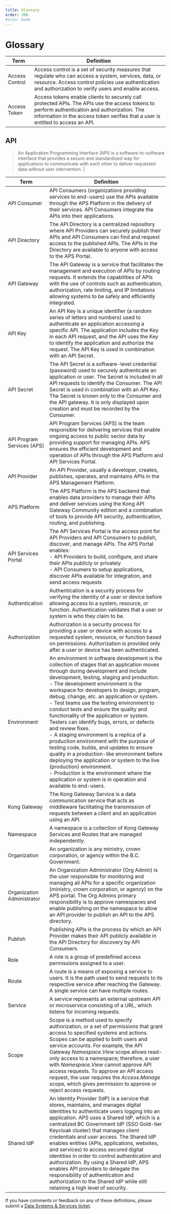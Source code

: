 ```yaml
---
title: Glossary
order: 390
#icon: book
---
```


# Glossary

| Term           | Definition                                                                                                                                                                                                                       |
| -------------- | -------------------------------------------------------------------------------------------------------------------------------------------------------------------------------------------------------------------------------- |
| Access Control | Access control is a set of security measures that regulate who can access a system, services, data, or resource. Access control policies use authentication and authorization to verify users and enable access.                 |
| Access Token   | Access tokens enable clients to securely call protected APIs. The APIs use the access tokens to perform authentication and authorization. The information in the access token verifies that a user is entitled to access an API. |

## API

> An Application Programming Interface (API) is a software-to-software interface that provides a secure and standardized way for applications to communicate with each other to deliver requested data without user intervention. |

| Term                       | Definition                                                                                                                                                                                                                                                                                                                                                                                                                                                                                                                                                                                                                                                                                                                                                                                                                                                                                                    |
| -------------------------- | ------------------------------------------------------------------------------------------------------------------------------------------------------------------------------------------------------------------------------------------------------------------------------------------------------------------------------------------------------------------------------------------------------------------------------------------------------------------------------------------------------------------------------------------------------------------------------------------------------------------------------------------------------------------------------------------------------------------------------------------------------------------------------------------------------------------------------------------------------------------------------------------------------------- |
| API Consumer               | API Consumers (organizations providing services to end-users) use the APIs available through the APS Platform in the delivery of their services. API Consumers integrate the APIs into their applications.                                                                                                                                                                                                                                                                                                                                                                                                                                                                                                                                                                                                                                                                                                    |
| API Directory              | The API Directory is a centralized repository where API Providers can securely publish their APIs and API Consumers can find and request access to the published APIs. The APIs in the Directory are available to anyone with access to the APS Portal.                                                                                                                                                                                                                                                                                                                                                                                                                                                                                                                                                                                                                                                       |
| API Gateway                | The API Gateway is a service that facilitates the management and execution of APIs by routing requests. It extends the capabilities of APIs with the use of controls such as authentication, authorization, rate limiting, and IP limitations allowing systems to be safely and efficiently integrated.                                                                                                                                                                                                                                                                                                                                                                                                                                                                                                                                                                                                       |
| API Key                    | An API Key is a unique identifier (a random series of letters and numbers) used to authenticate an application accessing a specific API. The application includes the Key in each API request, and the API uses the Key to identify the application and authorize the request. The API Key is used in combination with an API Secret.                                                                                                                                                                                                                                                                                                                                                                                                                                                                                                                                                                         |
| API Secret                 | The API Secret is a software-level credential (password) used to securely authenticate an application or user. The Secret is included in all API requests to identify the Consumer. The API Secret is used in combination with an API Key. The Secret is known only to the Consumer and the API gateway. It is only displayed upon creation and must be recorded by the Consumer.                                                                                                                                                                                                                                                                                                                                                                                                                                                                                                                             |
| API Program Services (APS) | API Program Services (APS) is the team responsible for delivering services that enable ongoing access to public sector data by providing support for managing APIs. APS ensures the efficient development and operation of APIs through the APS Platform and API Services Portal.                                                                                                                                                                                                                                                                                                                                                                                                                                                                                                                                                                                                                             |
| API Provider               | An API Provider, usually a developer, creates, publishes, operates, and maintains APIs in the APS Management Platform.                                                                                                                                                                                                                                                                                                                                                                                                                                                                                                                                                                                                                                                                                                                                                                                        |
| APS Platform               | The APS Platform is the APS backend that enables data providers to manage their APIs and deliver services using the Kong API Gateway Community edition and a combination of tools to provide API security, authentication, routing, and publishing.                                                                                                                                                                                                                                                                                                                                                                                                                                                                                                                                                                                                                                                           |
| API Services Portal        | The API Services Portal is the access point for API Providers and API Consumers to publish, discover, and manage APIs. The APS Portal enables:<br />- API Providers to build, configure, and share their APIs publicly or privately<br />- API Consumers to setup applications, discover APIs available for integration, and send access requests                                                                                                                                                                                                                                                                                                                                                                                                                                                                                                                                                             |
| Authentication             | Authentication is a security process for verifying the identity of a user or device before allowing access to a system, resource, or function. Authentication validates that a user or system is who they claim to be.                                                                                                                                                                                                                                                                                                                                                                                                                                                                                                                                                                                                                                                                                        |
| Authorization              | Authorization is a security process for providing a user or device with access to a requested system, resource, or function based on permissions. Authorization is provided only after a user or device has been authenticated.                                                                                                                                                                                                                                                                                                                                                                                                                                                                                                                                                                                                                                                                               |
| Environment                | An environment in software development is the collection of stages that an application moves through during development and include development, testing, staging and production.<br />- The development environment is the workspace for developers to design, program, debug, change, etc. an application or system.<br />- Test teams use the testing environment to conduct tests and ensure the quality and functionality of the application or system. Testers can identify bugs, errors, or defects and review fixes.<br />- A staging environment is a replica of a production environment with the purpose of testing code, builds, and updates to ensure quality in a production-like environment before deploying the application or system to the live (production) environment.<br />- Production is the environment where the application or system is in operation and available to end-users. |
| Kong Gateway               | The Kong Gateway Service is a data communication service that acts as middleware facilitating the transmission of requests between a client and an application using an API.                                                                                                                                                                                                                                                                                                                                                                                                                                                                                                                                                                                                                                                                                                                                  |
| Namespace                  | A namespace is a collection of Kong Gateway Services and Routes that are managed independently.                                                                                                                                                                                                                                                                                                                                                                                                                                                                                                                                                                                                                                                                                                                                                                                                               |
| Organization               | An organization is any ministry, crown corporation, or agency within the B.C. Government.                                                                                                                                                                                                                                                                                                                                                                                                                                                                                                                                                                                                                                                                                                                                                                                                                     |
| Organization Administrator | An Organization Administrator (Org Admin) is the user responsible for monitoring and managing all APIs for a specific organization (ministry, crown corporation, or agency) on the APS portal. The Org Admins primary responsibility is to approve namespaces and enable publishing on the namespace to allow an API provider to publish an API to the APS directory.                                                                                                                                                                                                                                                                                                                                                                                                                                                                                                                                         |
| Publish                    | Publishing APIs is the process by which an API Provider makes their API publicly available in the API Directory for discovery by API Consumers.                                                                                                                                                                                                                                                                                                                                                                                                                                                                                                                                                                                                                                                                                                                                                               |
| Role                       | A role is a group of predefined access permissions assigned to a user.                                                                                                                                                                                                                                                                                                                                                                                                                                                                                                                                                                                                                                                                                                                                                                                                                                        |
| Route                      | A route is a means of exposing a service to users. It is the path used to send requests to its respective service after reaching the Gateway. A single service can have multiple routes.                                                                                                                                                                                                                                                                                                                                                                                                                                                                                                                                                                                                                                                                                                                      |
| Service                    | A service represents an external upstream API or microservice consisting of a URL, which listens for incoming requests.                                                                                                                                                                                                                                                                                                                                                                                                                                                                                                                                                                                                                                                                                                                                                                                       |
| Scope                      | Scope is a method used to specify authorization, or a set of permissions that grant access to specified systems and actions. Scopes can be applied to both users and service accounts. For example, the API Gateway _Namespace.View_ scope allows read-only access to a namespace; therefore, a user with _Namespace.View_ cannot approve API access requests. To approve an API access request, the user requires the _Access.Manage_ scope, which gives permission to approve or reject access requests.                                                                                                                                                                                                                                                                                                                                                                                                    |
| Shared IdP                 | An Identity Provider (IdP) is a service that stores, maintains, and manages digital identities to authenticate users logging into an application. APS uses a Shared IdP, which is a centralized BC Government IdP (SSO Gold-tier Keycloak cluster) that manages client credentials and user access. The Shared IdP enables entities (APIs, applications, websites, and services) to access secured digital identities in order to control authentication and authorization. By using a Shared IdP, APS enables API providers to delegate the responsibility of authentication and authorization to the Shared IdP while still retaining a high level of security.                                                                                                                                                                                                                                             |

If you have comments or feedback on any of these definitions, please submit a [Data Systems & Services ticket](https://dpdd.atlassian.net/servicedesk/customer/portal/1/group/1/create/18?summary=APS%20Glossary%20Feedback.&customfield_10402=10423).

